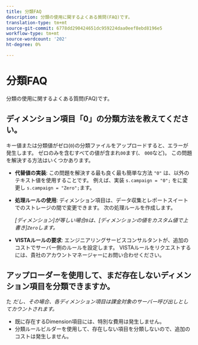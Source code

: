 ```yaml
---
title: 分類FAQ
description: 分類の使用に関するよくある質問(FAQ)です。
translation-type: tm+mt
source-git-commit: 6778dd290424651dc959224daa0eef8ebd8196e5
workflow-type: tm+mt
source-wordcount: '202'
ht-degree: 0%

---
```



# 分類FAQ

分類の使用に関するよくある質問(FAQ)です。

## ディメンション項目「0」の分類方法を教えてください。

キー値または分類値がゼロ(`0`)の分類ファイルをアップロードすると、エラーが発生します。 ゼロのみを含むすべての値が含まれ`00`ます(、 `000`など)。 この問題を解決する方法はいくつかあります。

* **代替値の実装**: この問題を解決する最も良く最も簡単な方法 `"0"` は、以外のテキスト値を使用することです。 例えば、実装 `s.campaign = "0";` をに変更し `s.campaign = "Zero";`ます。

* **処理ルールの使用**: ディメンション項目は、データ収集とレポートスイートでのストレージの間で変更できます。 次の処理ルールを作成します。

   *[ディメンション]が等しい場合`0`は、[ディメンションの値をカスタム値で上書き]`Zero`します。*

* **VISTAルールの要求**: エンジニアリングサービスコンサルタントが、追加のコストでサーバー側のルールを設定します。 VISTAルールをリクエストするには、貴社のアカウントマネージャーにお問い合わせください。

## アップローダーを使用して、まだ存在しないディメンション項目を分類できますか。

た *だし、その場合、各ディメンション項目は課金対象のサーバー呼び出しとしてカウントされます。*

* 既に存在するDimension項目には、特別な費用は発生しません。
* 分類ルールビルダーを使用して、存在しない項目を分類しないので、追加のコストは発生しません。
